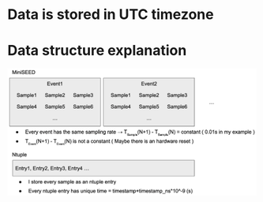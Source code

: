 # Data is stored in UTC timezone

# Data structure explanation
![Data Structure explanation](https://github.com/Hsin-Yeh/EQA/blob/master/Data_Geophysical/DataStructure.png)
